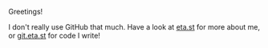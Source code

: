 Greetings!

I don't really use GitHub that much. Have a look at [eta.st](https://eta.st/) for more about me, or [git.eta.st](https://git.eta.st/eta/) for
code I write!

